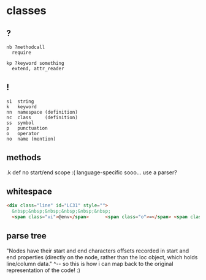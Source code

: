 # classes
## ?
````
nb ?methodcall
  require

kp ?keyword something
  extend, attr_reader
````

## !
````
s1  string
k   keyword
nn  namespace (definition)
nc  class     (definition)
ss  symbol
p   punctuation
o   operator
no  name (mention)

````

## methods
.k def
no start/end scope :(
language-specific
sooo... use a parser?

## whitespace
```html
<div class="line" id="LC31" style="">
  &nbsp;&nbsp;&nbsp;&nbsp;&nbsp;&nbsp;
  <span class="vi">@env</span>      <span class="o">=</span> <span class="no">EnvSet</span><span class="o">.</span><span class="n">new</span><span class="p">(</span><span class="n">env_set_repo</span><span class="o">.</span><span class="n">expand</span><span class="p">(</span><span class="n">data</span><span class="o">[</span><span class="s1">'env'</span><span class="o">]</span> <span class="o">||</span> <span class="p">{}))</span></div>
```

## parse tree
"Nodes have their start and end characters offsets recorded in start and end properties (directly on the node, rather than the loc object, which holds line/column data."
^-- so this is how i can map back to the original representation of the code! :)

